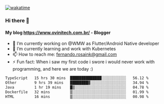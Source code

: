 [![wakatime](https://wakatime.com/badge/user/d5892087-17e6-46ab-8384-91a71a9b88d8.svg)](https://wakatime.com/@d5892087-17e6-46ab-8384-91a71a9b88d8)
### Hi there 👋

#### My blog https://www.ovinitech.com.br/ - Blogger

- 🔭 I’m currently working on @WMW as Flutter/Android Native developer
- 🌱 I’m currently learning and work with Kubernetes
- 📫 How to reach me: fernando.rosaink@gmail.com 
- ⚡ Fun fact: When i saw my first code i swore i would never work with programming, and here we are today :)

<!--START_SECTION:waka-->

```txt
TypeScript   15 hrs 30 mins  ██████████████░░░░░░░░░░░   56.12 %
Other        9 hrs 39 mins   ████████▓░░░░░░░░░░░░░░░░   34.94 %
Java         1 hr 19 mins    █▒░░░░░░░░░░░░░░░░░░░░░░░   04.78 %
Dockerfile   32 mins         ▒░░░░░░░░░░░░░░░░░░░░░░░░   01.99 %
HTML         16 mins         ▒░░░░░░░░░░░░░░░░░░░░░░░░   00.98 %
```

<!--END_SECTION:waka-->
